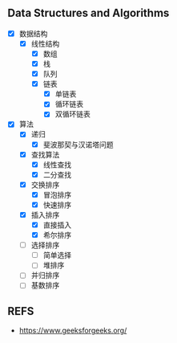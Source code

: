 ## Data Structures and Algorithms
- [x] 数据结构
  - [x] 线性结构
      - [x] 数组
      - [x] 栈
      - [x] 队列
      - [x] 链表
          - [x] 单链表
          - [x] 循环链表
          - [x] 双循环链表
- [x] 算法
  - [x] 递归  
    - [x] 斐波那契与汉诺塔问题
  - [x] 查找算法
    - [x] 线性查找
    - [x] 二分查找
  - [x] 交换排序
    - [x] 冒泡排序
    - [x] 快速排序
  - [x] 插入排序  
    - [x] 直接插入
    - [x] 希尔排序
  - [ ] 选择排序
    - [ ] 简单选择
    - [ ] 堆排序
  - [ ] 并归排序
  - [ ] 基数排序 
  
## REFS
- https://www.geeksforgeeks.org/
